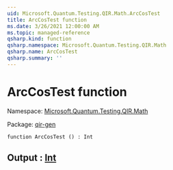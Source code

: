 ```yaml
---
uid: Microsoft.Quantum.Testing.QIR.Math.ArcCosTest
title: ArcCosTest function
ms.date: 3/26/2021 12:00:00 AM
ms.topic: managed-reference
qsharp.kind: function
qsharp.namespace: Microsoft.Quantum.Testing.QIR.Math
qsharp.name: ArcCosTest
qsharp.summary: ''
---
```


# ArcCosTest function

Namespace: [Microsoft.Quantum.Testing.QIR.Math](xref:Microsoft.Quantum.Testing.QIR.Math)

Package: [qir-gen](https://nuget.org/packages/qir-gen)




```qsharp
function ArcCosTest () : Int
```


## Output : [Int](xref:microsoft.quantum.lang-ref.int)

